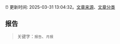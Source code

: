 :alarm_clock: 更新时间: 2025-03-31 13:04:32。[文章来源](/README.md)、[文章分类](/TAGS.md)

## 报告


> 关键字：`报告`、`月报`



